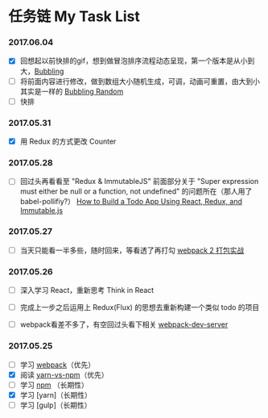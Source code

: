 # 任务链 My Task List


### 2017.06.04
- [x] 回想起以前快排的gif，想到做冒泡排序流程动态呈现，第一个版本是从小到大，[Bubbling](http://localhost/~egoist/Web/Demo%20of%20web/Transfer/Practice/demo05/)
- [ ] 将前面内容进行修改，做到数组大小随机生成，可调，动画可重置，由大到小其实是一样的 [Bubbling Random](http://localhost/~egoist/Web/Demo%20of%20web/Transfer/Practice/demo06/)
- [ ] 快排

### 2017.05.31
- [x] 用 Redux 的方式更改 Counter


### 2017.05.28
- [ ] 回过头再看看至 "Redux & ImmutableJS" 前面部分关于 "Super expression must either be null or a function, not undefined" 的问题所在（那人用了babel-pollifiy?） [How to Build a Todo App Using React, Redux, and Immutable.js](https://www.sitepoint.com/how-to-build-a-todo-app-using-react-redux-and-immutable-js/)


### 2017.05.27
- [ ] 当天只能看一半多些，随时回来，等看透了再打勾 [webpack 2 打包实战](https://zhuanlan.zhihu.com/p/27046322)


### 2017.05.26
- [ ] 深入学习 React，重新思考 Think in React
- [ ] 完成上一步之后运用上 Redux(Flux) 的思想去重新构建一个类似 todo 的项目
- [ ] webpack看差不多了，有空回过头看下相关 [webpack-dev-server](https://segmentfault.com/a/1190000006670084)


### 2017.05.25
- [ ] 学习 [webpack](https://webpack.js.org/guides/get-started/)（优先）
- [x] 阅读 [yarn-vs-npm](https://www.sitepoint.com/yarn-vs-npm/)（优先）
- [ ] 学习 [npm](https://docs.npmjs.com/misc/scripts#path) （长期性）
- [x] 学习 [yarn]（长期性）
- [ ] 学习 [gulp]（长期性）